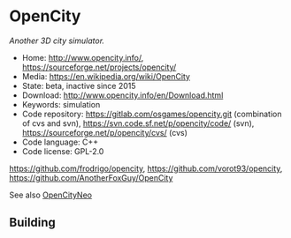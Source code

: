 # OpenCity

_Another 3D city simulator._

- Home: http://www.opencity.info/, https://sourceforge.net/projects/opencity/
- Media: https://en.wikipedia.org/wiki/OpenCity
- State: beta, inactive since 2015
- Download: http://www.opencity.info/en/Download.html
- Keywords: simulation
- Code repository: https://gitlab.com/osgames/opencity.git (combination of cvs and svn), https://svn.code.sf.net/p/opencity/code/ (svn), https://sourceforge.net/p/opencity/cvs/ (cvs)
- Code language: C++
- Code license: GPL-2.0

https://github.com/frodrigo/opencity, https://github.com/vorot93/opencity, https://github.com/AnotherFoxGuy/OpenCity

See also [OpenCityNeo](https://github.com/icecoolinux/opencityneo)

## Building
